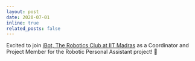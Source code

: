 ```yaml
---
layout: post
date: 2020-07-01
inline: true
related_posts: false
---
```


Excited to join <a href="https://robotics.iitm.ac.in/">iBot, The Robotics Club at IIT Madras</a> as a Coordinator and Project Member for the Robotic Personal Assistant project! 🤖
